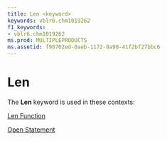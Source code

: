 ```yaml
---
title: Len <keyword>
keywords: vblr6.chm1019262
f1_keywords:
- vblr6.chm1019262
ms.prod: MULTIPLEPRODUCTS
ms.assetid: f90702ed-0aeb-1172-8a98-41f2bf27bbc6
---
```



# Len <keyword>

The  **Len** keyword is used in these contexts:

[Len Function](len-function.md)

[Open Statement](open-statement.md)


